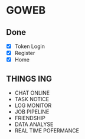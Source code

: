 # GOWEB

## Done

- [x] Token Login
- [x] Register
- [x] Home

## THINGS ING
- CHAT ONLINE
- TASK NOTICE
- LOG MONITOR
- JOB PIPELINE
- FRIENDSHIP
- DATA ANALYSE
- REAL TIME POFERMANCE
